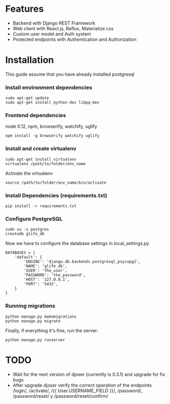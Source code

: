 # Features

* Backend with Django REST Framework
* Web client with React.js, Reflux, Materialize css
* Custom user model and Auth system
* Protected endpoints with Authentication and Authorization

# Installation

This guide assume that you have already installed postgresql

### Install environment dependencies

    sudo apt-get update
    sudo apt-get install python-dev libpq-dev
    
### Frontend dependencies
    
node 0.12, npm, browserify, watchify, uglify

    npm install -g browserify watchify uglify

### Install and create virtualenv

    sudo apt-get install virtualenv
    virtualenv /path/to/folder/env_name

Activate the virtualenv

	source /path/to/folder/env_name/bin/activate

### Install Dependencies (requirements.txt)

	pip install -r requirements.txt

### Configure PostgreSQL

	sudo su -s postgres
	createdb glife_db

Now we have to configure the database settings in local_settings.py

	DATABASES = {
	    'default': {
	        'ENGINE': 'django.db.backends.postgresql_psycopg2',
	        'NAME': 'glife_db',
	        'USER': 'the_user',
	        'PASSWORD': 'the_password',
	        'HOST': '127.0.0.1',
	        'PORT': '5432',
	    }
	}

### Running migrations

	python manage.py makemigrations
	python manage.py migrate

Finally, if everything it's fine, run the server:

	python manage.py runserver

# TODO

* Wait for the next version of djoser (currently is 0.3.1) and upgrade for fix bugs
* After upgrade djoser verify the correct operation of the endpoints /login/, /activate/, /{{ User.USERNAME_FIELD }}/, /password/, /password/reset/ y /password/reset/confirm/
